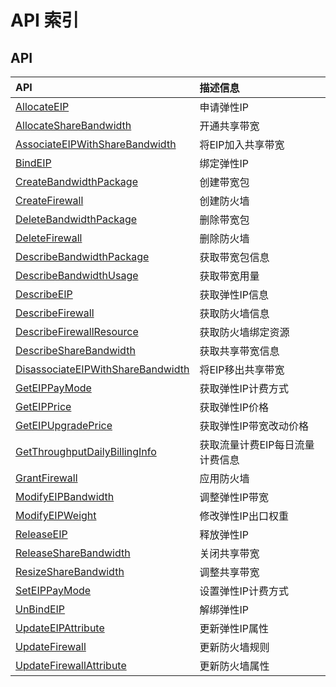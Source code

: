 # API 索引

## API

| API | 描述信息 |
|:---|:---|
|[AllocateEIP](api/unet-api/allocate_eip)|申请弹性IP|
|[AllocateShareBandwidth](api/unet-api/allocate_share_bandwidth)|开通共享带宽|
|[AssociateEIPWithShareBandwidth](api/unet-api/associate_eip_with_share_bandwidth)|将EIP加入共享带宽|
|[BindEIP](api/unet-api/bind_eip)|绑定弹性IP|
|[CreateBandwidthPackage](api/unet-api/create_bandwidth_package)|创建带宽包|
|[CreateFirewall](api/unet-api/create_firewall)|创建防火墙|
|[DeleteBandwidthPackage](api/unet-api/delete_bandwidth_package)|删除带宽包|
|[DeleteFirewall](api/unet-api/delete_firewall)|删除防火墙|
|[DescribeBandwidthPackage](api/unet-api/describe_bandwidth_package)|获取带宽包信息|
|[DescribeBandwidthUsage](api/unet-api/describe_bandwidth_usage)|获取带宽用量|
|[DescribeEIP](api/unet-api/describe_eip)|获取弹性IP信息|
|[DescribeFirewall](api/unet-api/describe_firewall)|获取防火墙信息|
|[DescribeFirewallResource](api/unet-api/describe_firewall_resource)|获取防火墙绑定资源|
|[DescribeShareBandwidth](api/unet-api/describe_share_bandwidth)|获取共享带宽信息|
|[DisassociateEIPWithShareBandwidth](api/unet-api/disassociate_eip_with_share_bandwidth)|将EIP移出共享带宽|
|[GetEIPPayMode](api/unet-api/get_eip_pay_mode)|获取弹性IP计费方式|
|[GetEIPPrice](api/unet-api/get_eip_price)|获取弹性IP价格|
|[GetEIPUpgradePrice](api/unet-api/get_eip_upgrade_price)|获取弹性IP带宽改动价格|
|[GetThroughputDailyBillingInfo](api/unet-api/get_throughput_daily_billing_info)|获取流量计费EIP每日流量计费信息|
|[GrantFirewall](api/unet-api/grant_firewall)|应用防火墙|
|[ModifyEIPBandwidth](api/unet-api/modify_eip_bandwidth)|调整弹性IP带宽|
|[ModifyEIPWeight](api/unet-api/modify_eip_weight)|修改弹性IP出口权重|
|[ReleaseEIP](api/unet-api/release_eip)|释放弹性IP|
|[ReleaseShareBandwidth](api/unet-api/release_share_bandwidth)|关闭共享带宽|
|[ResizeShareBandwidth](api/unet-api/resize_share_bandwidth)|调整共享带宽|
|[SetEIPPayMode](api/unet-api/set_eip_pay_mode)|设置弹性IP计费方式|
|[UnBindEIP](api/unet-api/un_bind_eip)|解绑弹性IP|
|[UpdateEIPAttribute](api/unet-api/update_eip_attribute)|更新弹性IP属性|
|[UpdateFirewall](api/unet-api/update_firewall)|更新防火墙规则|
|[UpdateFirewallAttribute](api/unet-api/update_firewall_attribute)|更新防火墙属性|
